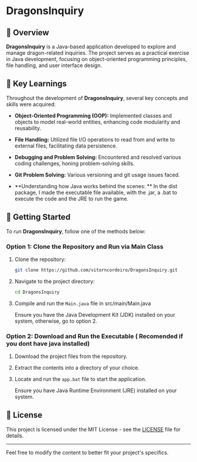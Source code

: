 

# DragonsInquiry

## 📘 Overview

**DragonsInquiry** is a Java-based application developed to explore and manage dragon-related inquiries. The project serves as a practical exercise in Java development, focusing on object-oriented programming principles, file handling, and user interface design.

## 🧠 Key Learnings

Throughout the development of **DragonsInquiry**, several key concepts and skills were acquired:

* **Object-Oriented Programming (OOP):** Implemented classes and objects to model real-world entities, enhancing code modularity and reusability.
* **File Handling:** Utilized file I/O operations to read from and write to external files, facilitating data persistence.

* **Debugging and Problem Solving:** Encountered and resolved various coding challenges, honing problem-solving skills.
* **Git Problem Solving:** 
Various versioning and git usage issues faced.

* **Understanding how Java works behind the scenes: ** In the dist package, I made the executable file available, with the .jar, a .bat to execute the code and the JRE to run the game.

## 🚀 Getting Started

To run **DragonsInquiry**, follow one of the methods below:

### Option 1: Clone the Repository and Run via Main Class

1. Clone the repository:

   ```bash
   git clone https://github.com/vitorncordeiro/DragonsInquiry.git
   ```

2. Navigate to the project directory:

   ```bash
   cd DragonsInquiry
   ```

3. Compile and run the `Main.java` file in src/main/Main.java


   Ensure you have the Java Development Kit (JDK) installed on your system, otherwise, go to option 2.

### Option 2: Download and Run the Executable ( Recomended if you dont have java installed)

1. Download the project files from the repository.

2. Extract the contents into a directory of your choice.

3. Locate and run the `app.bat` file to start the application.

   Ensure you have Java Runtime Environment (JRE) installed on your system.

## 📄 License

This project is licensed under the MIT License - see the [LICENSE](LICENSE) file for details.

---

Feel free to modify the content to better fit your project's specifics.
